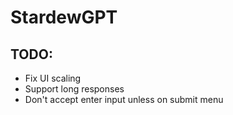 # StardewGPT

## TODO:
- Fix UI scaling
- Support long responses
- Don't accept enter input unless on submit menu